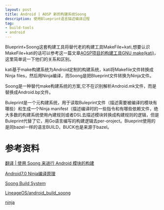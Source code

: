 ```yaml
---
layout: post
title: Android | AOSP 新的构建系统Soong
description: 使用Blueprint语言描述编译过程
tag:
- build-tools
- android
---
```


Blueprint+Soong这套构建工具将替代老的构建工具MakeFile+kati,想要认识MakeFile+kati的话可以参考这一篇文章[AOSP项目的构建工具GNU make(kati)]({{site.baseurl}}/2017-10-22/build-tools-gnumake)，这里简单说一下他们的关系和区别。

kati基于make构建系统为Android定制的构建系统，kati将Makefile文件转换成Ninja files，然后用Ninja编译，而Soong是把Blueprint文件转换为Ninja文件。

Soong是一种替代make构建系统的方案,它不在识别解析Android.mk文件，而是替换成Android.bp文件。

Buleprint是一个元构建系统，用于读取Buleprint文件（描述需要被编译的模块有哪些）和生成一个Ninja manifest（描述编译时的一些指令和有哪些依赖文件，绝大多数的构建系统使用內建规则或者DSL去描述模块转换成构建规则的逻辑，但是Buleprint代替了它，用Go语言编写的构建逻辑去per-oroject。Blueprint使用的是同bazel一样的语言BUILD，BUCK也是来源于bazel。


# 参考资料

[翻译 | 使用 Soong 来进行 Android 模块的构建](http://www.10tiao.com/html/685/201704/2649516116/1.html)

[Android7.0 Ninja编译原理](http://blog.csdn.net/chaoy1116/article/details/53063082)

[Soong Build System](https://source.android.com/docs/setup/build)

[LineageOS/android_build_soong](https://github.com/LineageOS/android_build_soong)

[ninja](https://github.com/ninja-build/ninja)
